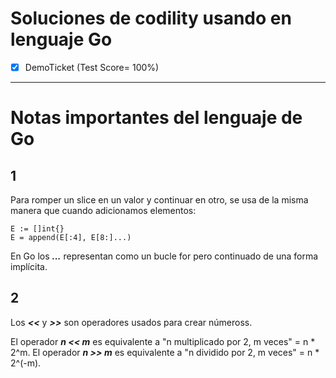# Soluciones de codility usando en lenguaje Go
- [x] DemoTicket (Test Score= 100%)

***

# Notas importantes del lenguaje de Go

## 1

Para romper un slice en un valor y continuar en otro, se usa de la misma manera que cuando adicionamos elementos:
```
E := []int{}
E = append(E[:4], E[8:]...)
```

En Go los ***...*** representan como un bucle for pero continuado de una forma implícita.

## 2

Los ***<<*** y ***>>*** son operadores usados para crear númeross.

El operador ***n << m*** es equivalente a "n multiplicado por 2, m veces" = n * 2^m.
El operador ***n >> m*** es equivalente a "n dividido por 2, m veces" = n * 2^(-m).
